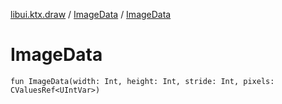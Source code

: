 [libui.ktx.draw](../README.md) / [ImageData](README.md) / [ImageData](-image-data.md)

# ImageData

`fun ImageData(width: Int, height: Int, stride: Int, pixels: CValuesRef<UIntVar>)`
